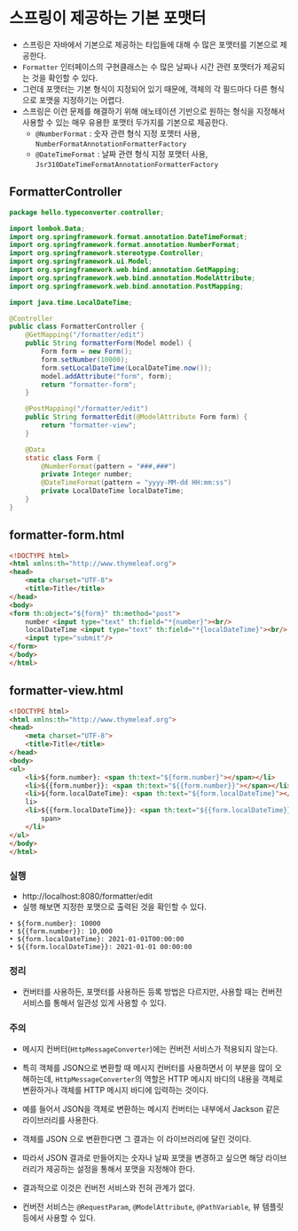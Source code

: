# 스프링이 제공하는 기본 포맷터
- 스프링은 자바에서 기본으로 제공하는 타입들에 대해 수 많은 포맷터를 기본으로 제공한다.
- `Formatter` 인터페이스의 구현클래스는 수 많은 날짜나 시간 관련 포맷터가 제공되는 것을 확인할 수 있다.
- 그런데 포맷터는 기본 형식이 지정되어 있기 때문에, 객체의 각 필드마다 다른 형식으로 포맷을 지정하기는 어렵다.
- 스프링은 이런 문제를 해결하기 위해 애노테이션 기반으로 원하는 형식을 지정해서 사용할 수 있는 매우 유용한 포맷터
두가지를 기본으로 제공한다.
    - `@NumberFormat` : 숫자 관련 형식 지정 포맷터 사용, `NumberFormatAnnotationFormatterFactory`
    - `@DateTimeFormat` : 날짜 관련 형식 지정 포맷터 사용, `Jsr310DateTimeFormatAnnotationFormatterFactory`
    
## FormatterController
```java
package hello.typeconverter.controller;

import lombok.Data;
import org.springframework.format.annotation.DateTimeFormat;
import org.springframework.format.annotation.NumberFormat;
import org.springframework.stereotype.Controller;
import org.springframework.ui.Model;
import org.springframework.web.bind.annotation.GetMapping;
import org.springframework.web.bind.annotation.ModelAttribute;
import org.springframework.web.bind.annotation.PostMapping;

import java.time.LocalDateTime;

@Controller
public class FormatterController {
    @GetMapping("/formatter/edit")
    public String formatterForm(Model model) {
        Form form = new Form();
        form.setNumber(10000);
        form.setLocalDateTime(LocalDateTime.now());
        model.addAttribute("form", form);
        return "formatter-form";
    }

    @PostMapping("/formatter/edit")
    public String formatterEdit(@ModelAttribute Form form) {
        return "formatter-view";
    }

    @Data
    static class Form {
        @NumberFormat(pattern = "###,###")
        private Integer number;
        @DateTimeFormat(pattern = "yyyy-MM-dd HH:mm:ss")
        private LocalDateTime localDateTime;
    }
}
```
    
## formatter-form.html
```html
<!DOCTYPE html>
<html xmlns:th="http://www.thymeleaf.org">
<head>
    <meta charset="UTF-8">
    <title>Title</title>
</head>
<body>
<form th:object="${form}" th:method="post">
    number <input type="text" th:field="*{number}"><br/>
    localDateTime <input type="text" th:field="*{localDateTime}"><br/>
    <input type="submit"/>
</form>
</body>
</html>
```
## formatter-view.html
```html
<!DOCTYPE html>
<html xmlns:th="http://www.thymeleaf.org">
<head>
    <meta charset="UTF-8">
    <title>Title</title>
</head>
<body>
<ul>
    <li>${form.number}: <span th:text="${form.number}"></span></li>
    <li>${{form.number}}: <span th:text="${{form.number}}"></span></li>
    <li>${form.localDateTime}: <span th:text="${form.localDateTime}"></span></
    li>
    <li>${{form.localDateTime}}: <span th:text="${{form.localDateTime}}"></
        span>
    </li>
</ul>
</body>
</html>
```
### 실행
- http://localhost:8080/formatter/edit
- 실행 해보면 지정한 포맷으로 출력된 것을 확인할 수 있다.
```text
• ${form.number}: 10000
• ${{form.number}}: 10,000
• ${form.localDateTime}: 2021-01-01T00:00:00
• ${{form.localDateTime}}: 2021-01-01 00:00:00
```

### 정리
- 컨버터를 사용하든, 포맷터를 사용하든 등록 방법은 다르지만, 
  사용할 때는 컨버전 서비스를 통해서 일관성 있게 사용할 수 있다.
  
### 주의
- 메시지 컨버터(`HttpMessageConverter`)에는 컨버전 서비스가 적용되지 않는다.
- 특히 객체를 JSON으로 변환할 때 메시지 컨버터를 사용하면서 이 부분을 많이 오해하는데,
`HttpMessageConverter`의 역할은 HTTP 메시지 바디의 내용을 객체로 변환하거나 
  객체를 HTTP 메시지 바디에 입력하는 것이다.
- 예를 들어서 JSON을 객체로 변환하는 메시지 컨버터는 내부에서 Jackson 같은 라이브러리를 사용한다.
- 객체를 JSON 으로 변환한다면 그 결과는 이 라이브러리에 달린 것이다.
- 따라서 JSON 결과로 만들어지는 숫자나 날짜 포맷을 변경하고 싶으면 해당 라이브러리가 제공하는 설정을 통해서 포맷을 지정해야 한다.
- 결과적으로 이것은 컨버전 서비스와 전혀 관계가 없다.

- 컨버전 서비스는 `@RequestParam`, `@ModelAttribute`, `@PathVariable`, 뷰 템플릿 등에서 사용할 수 있다.

